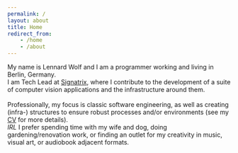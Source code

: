 ```yaml
---
permalink: /    
layout: about
title: Home
redirect_from:
    - /home
    - /about
---
```


<span>
    My name is Lennard Wolf and I am a programmer working and living in Berlin, Germany.
    <br />
    I am Tech Lead at <a class="link-in-text" href="https://www.signatrix.com">Signatrix</a>, where I contribute to the development of a suite of computer vision applications and the infrastructure around them.
</span>
<br />
<br />

<span>
    Professionally, my focus is classic software engineering, as well as creating (infra-) structures to ensure robust processes and/or environments (see my <a class="link" href="{{ "/resume" | relative_url }}">CV</a> for more details).
    <br />
    <i>IRL</i> I prefer spending time with my wife and dog, doing gardening/renovation work, or finding an outlet for my creativity in music, visual art, or audiobook adjacent formats.
</span>
